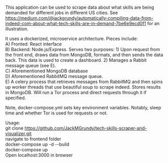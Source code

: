 This application can be used to scrape data about what skills are being demanded for different jobs in different US cities. See https://medium.com/@jackgrundy/automatically-compiling-data-from-indeed-com-about-what-tech-skills-are-in-demand-7be6e9ecd0f1 for an illustration.  
  
It uses a dockerized, microservice architecture. Pieces include:  
A) Fronted: React interface  
B) Backend: Node.js/Express. Serves two purposes: 1) Upon request from the front end, draws data from MongoDB, formats, and then sends the data back. This data is used to create a dashboard. 2) Manages a Rabbit message queue (see E).  
C) Aforementioned MongoDB database  
D) Aforementioned RabbitMQ message queue.  
E) A celery process that retrieves messages from RabbitMQ and then spins up worker threads that use beautiful soup to scrape indeed. Stores results in MongoDB. Will run a Tor process and direct requests through it if specified.   

Note, docker-compose.yml sets key environment variables. Notably, sleep time and whether Tor is used for requests or not.  
  
Usage:  
git clone https://github.com/JackMGrundy/tech-skills-scraper-and-visualizer.git  
navigate to frontend folder  
docker-compose up -d --build  
docker-compose up  
Open localhost:3000 in browser  
